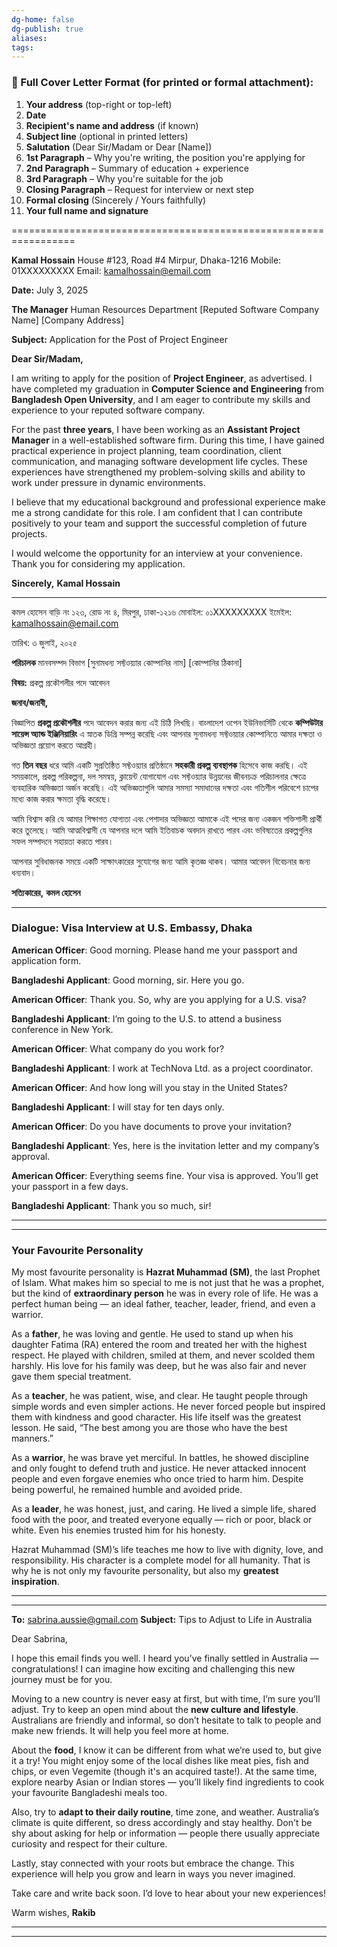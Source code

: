 ```yaml
---
dg-home: false
dg-publish: true
aliases: 
tags:
---
```

### 🧾 Full Cover Letter Format (for printed or formal attachment):

1. **Your address** (top-right or top-left)
2. **Date**
3. **Recipient's name and address** (if known)
4. **Subject line** (optional in printed letters)
5. **Salutation** (Dear Sir/Madam or Dear \[Name])
6. **1st Paragraph** – Why you're writing, the position you're applying for
7. **2nd Paragraph** – Summary of education + experience
8. **3rd Paragraph** – Why you're suitable for the job
9. **Closing Paragraph** – Request for interview or next step
10. **Formal closing** (Sincerely / Yours faithfully)
11. **Your full name and signature**

=================================================================

**Kamal Hossain**
House #123, Road #4
Mirpur, Dhaka-1216
Mobile: 01XXXXXXXXX
Email: [kamalhossain@email.com](mailto:kamalhossain@email.com)

**Date:** July 3, 2025

**The Manager**
Human Resources Department
\[Reputed Software Company Name]
\[Company Address]

**Subject:** Application for the Post of Project Engineer

**Dear Sir/Madam,**

I am writing to apply for the position of **Project Engineer**, as advertised. I have completed my graduation in **Computer Science and Engineering** from **Bangladesh Open University**, and I am eager to contribute my skills and experience to your reputed software company.

For the past **three years**, I have been working as an **Assistant Project Manager** in a well-established software firm. During this time, I have gained practical experience in project planning, team coordination, client communication, and managing software development life cycles. These experiences have strengthened my problem-solving skills and ability to work under pressure in dynamic environments.

I believe that my educational background and professional experience make me a strong candidate for this role. I am confident that I can contribute positively to your team and support the successful completion of future projects.

I would welcome the opportunity for an interview at your convenience. Thank you for considering my application.

**Sincerely,**
**Kamal Hossain**

---
কমল হোসেন
বাড়ি নং ১২৩, রোড নং ৪, মিরপুর, ঢাকা-১২১৬
মোবাইল: ০১XXXXXXXXX
ইমেইল: [kamalhossain@email.com](mailto:kamalhossain@email.com)

তারিখ: ৩ জুলাই, ২০২৫

**পরিচালক**
মানবসম্পদ বিভাগ
[সুনামধন্য সফ্টওয়্যার কোম্পানির নাম]
[কোম্পানির ঠিকানা]

**বিষয়:** প্রকল্প প্রকৌশলীর পদে আবেদন

**জনাব/জনাবী,**

বিজ্ঞাপিত **প্রকল্প প্রকৌশলীর** পদে আবেদন করার জন্য এই চিঠি লিখছি।  বাংলাদেশ ওপেন ইউনিভার্সিটি থেকে **কম্পিউটার সায়েন্স অ্যান্ড ইঞ্জিনিয়ারিং** এ স্নাতক ডিগ্রি সম্পন্ন করেছি এবং আপনার সুনামধন্য সফ্টওয়্যার কোম্পানিতে আমার দক্ষতা ও অভিজ্ঞতা প্রয়োগ করতে আগ্রহী।

গত **তিন বছর** ধরে আমি একটি সুপ্রতিষ্ঠিত সফ্টওয়্যার প্রতিষ্ঠানে **সহকারী প্রকল্প ব্যবস্থাপক** হিসেবে কাজ করছি।  এই সময়কালে, প্রকল্প পরিকল্পনা, দল সমন্বয়, ক্লায়েন্ট যোগাযোগ এবং সফ্টওয়্যার উন্নয়নের জীবনচক্র পরিচালনার ক্ষেত্রে ব্যবহারিক অভিজ্ঞতা অর্জন করেছি।  এই অভিজ্ঞতাগুলি আমার সমস্যা সমাধানের দক্ষতা এবং গতিশীল পরিবেশে চাপের মধ্যে কাজ করার ক্ষমতা বৃদ্ধি করেছে।

আমি বিশ্বাস করি যে আমার শিক্ষাগত যোগ্যতা এবং পেশাদার অভিজ্ঞতা আমাকে এই পদের জন্য একজন শক্তিশালী প্রার্থী করে তুলেছে।  আমি আত্মবিশ্বাসী যে আপনার দলে আমি ইতিবাচক অবদান রাখতে পারব এবং ভবিষ্যতের প্রকল্পগুলির সফল সম্পাদনে সহায়তা করতে পারব।

আপনার সুবিধাজনক সময়ে একটি সাক্ষাৎকারের সুযোগের জন্য আমি কৃতজ্ঞ থাকব।  আমার আবেদন বিবেচনার জন্য ধন্যবাদ।

**সত্যিকারের,**
**কমল হোসেন**



---

### **Dialogue: Visa Interview at U.S. Embassy, Dhaka**

**American Officer**: Good morning. Please hand me your passport and application form.

**Bangladeshi Applicant**: Good morning, sir. Here you go.

**American Officer**: Thank you. So, why are you applying for a U.S. visa?

**Bangladeshi Applicant**: I’m going to the U.S. to attend a business conference in New York.

**American Officer**: What company do you work for?

**Bangladeshi Applicant**: I work at TechNova Ltd. as a project coordinator.

**American Officer**: And how long will you stay in the United States?

**Bangladeshi Applicant**: I will stay for ten days only.

**American Officer**: Do you have documents to prove your invitation?

**Bangladeshi Applicant**: Yes, here is the invitation letter and my company’s approval.

**American Officer**: Everything seems fine. Your visa is approved. You’ll get your passport in a few days.

**Bangladeshi Applicant**: Thank you so much, sir!

---
---

### **Your Favourite Personality**

My most favourite personality is **Hazrat Muhammad (SM)**, the last Prophet of Islam. What makes him so special to me is not just that he was a prophet, but the kind of **extraordinary person** he was in every role of life. He was a perfect human being — an ideal father, teacher, leader, friend, and even a warrior.

As a **father**, he was loving and gentle. He used to stand up when his daughter Fatima (RA) entered the room and treated her with the highest respect. He played with children, smiled at them, and never scolded them harshly. His love for his family was deep, but he was also fair and never gave them special treatment.

As a **teacher**, he was patient, wise, and clear. He taught people through simple words and even simpler actions. He never forced people but inspired them with kindness and good character. His life itself was the greatest lesson. He said, “The best among you are those who have the best manners.”

As a **warrior**, he was brave yet merciful. In battles, he showed discipline and only fought to defend truth and justice. He never attacked innocent people and even forgave enemies who once tried to harm him. Despite being powerful, he remained humble and avoided pride.

As a **leader**, he was honest, just, and caring. He lived a simple life, shared food with the poor, and treated everyone equally — rich or poor, black or white. Even his enemies trusted him for his honesty.

Hazrat Muhammad (SM)’s life teaches me how to live with dignity, love, and responsibility. His character is a complete model for all humanity. That is why he is not only my favourite personality, but also my **greatest inspiration**.

---
---

**To:** [sabrina.aussie@gmail.com](mailto:sabrina.aussie@gmail.com)
**Subject:** Tips to Adjust to Life in Australia

Dear Sabrina,

I hope this email finds you well. I heard you’ve finally settled in Australia — congratulations! I can imagine how exciting and challenging this new journey must be for you.

Moving to a new country is never easy at first, but with time, I’m sure you’ll adjust. Try to keep an open mind about the **new culture and lifestyle**. Australians are friendly and informal, so don’t hesitate to talk to people and make new friends. It will help you feel more at home.

About the **food**, I know it can be different from what we’re used to, but give it a try! You might enjoy some of the local dishes like meat pies, fish and chips, or even Vegemite (though it's an acquired taste!). At the same time, explore nearby Asian or Indian stores — you’ll likely find ingredients to cook your favourite Bangladeshi meals too.

Also, try to **adapt to their daily routine**, time zone, and weather. Australia’s climate is quite different, so dress accordingly and stay healthy. Don't be shy about asking for help or information — people there usually appreciate curiosity and respect for their culture.

Lastly, stay connected with your roots but embrace the change. This experience will help you grow and learn in ways you never imagined.

Take care and write back soon. I’d love to hear about your new experiences!

Warm wishes,
**Rakib**

---
---
